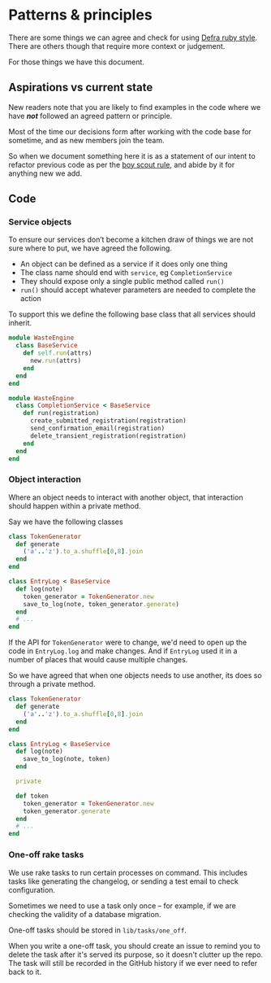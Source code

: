 # Patterns & principles

There are some things we can agree and check for using [Defra ruby style](https://github.com/DEFRA/defra-ruby-style). There are others though that require more context or judgement.

For those things we have this document.

## Aspirations vs current state

New readers note that you are likely to find examples in the code where we have ***not*** followed an agreed pattern or principle.

Most of the time our decisions form after working with the code base for sometime, and as new members join the team.

So when we document something here it is as a statement of our intent to refactor previous code as per the [boy scout rule](https://www.oreilly.com/library/view/97-things-every/9780596809515/ch08.html), and abide by it for anything new we add.

## Code

### Service objects

To ensure our services don’t become a kitchen draw of things we are not sure where to put, we have agreed the following.

- An object can be defined as a service if it does only one thing
- The class name should end with `service`, eg `CompletionService`
- They should expose only a single public method called `run()`
- `run()` should accept whatever parameters are needed to complete the action

To support this we define the following base class that all services should inherit.

```ruby
module WasteEngine
  class BaseService
    def self.run(attrs)
      new.run(attrs)
    end
  end
end

module WasteEngine
  class CompletionService < BaseService
    def run(registration)
      create_submitted_registration(registration)
      send_confirmation_email(registration)
      delete_transient_registration(registration)
    end
  end
end
```

### Object interaction

Where an object needs to interact with another object, that interaction should happen within a private method.

Say we have the following classes

```ruby
class TokenGenerator
  def generate
    ('a'..'z').to_a.shuffle[0,8].join
  end
end

class EntryLog < BaseService
  def log(note)
    token_generator = TokenGenerator.new
    save_to_log(note, token_generator.generate)
  end
  # ...
end
```

If the API for `TokenGenerator` were to change, we'd need to open up the code in `EntryLog.log` and make changes. And if `EntryLog` used it in a number of places that would cause multiple changes.

So we have agreed that when one objects needs to use another, its does so through a private method.

```ruby
class TokenGenerator
  def generate
    ('a'..'z').to_a.shuffle[0,8].join
  end
end

class EntryLog < BaseService
  def log(note)
    save_to_log(note, token)
  end

  private

  def token
    token_generator = TokenGenerator.new
    token_generator.generate
  end
  # ...
end
```

### One-off rake tasks

We use rake tasks to run certain processes on command. This includes tasks like generating the changelog, or sending a test email to check configuration.

Sometimes we need to use a task only once – for example, if we are checking the validity of a database migration.

One-off tasks should be stored in `lib/tasks/one_off`.

When you write a one-off task, you should create an issue to remind you to delete the task after it's served its purpose, so it doesn't clutter up the repo. The task will still be recorded in the GitHub history if we ever need to refer back to it.
